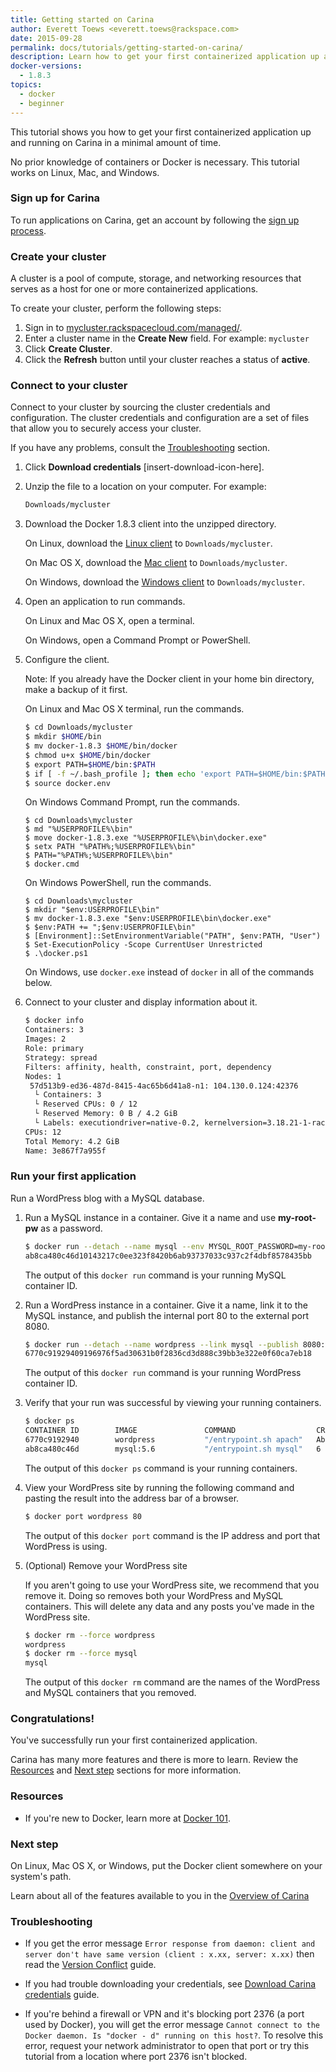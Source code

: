 ```yaml
---
title: Getting started on Carina
author: Everett Toews <everett.toews@rackspace.com>
date: 2015-09-28
permalink: docs/tutorials/getting-started-on-carina/
description: Learn how to get your first containerized application up and running on Carina in a minimal amount of time
docker-versions:
  - 1.8.3
topics:
  - docker
  - beginner
---
```


This tutorial shows you how to get your first containerized application up and running on Carina in a minimal amount of time.

No prior knowledge of containers or Docker is necessary. This tutorial works on Linux, Mac, and Windows.

### Sign up for Carina

To run applications on Carina, get an account by following the [sign up process](https://mycluster.rackspacecloud.com/managed/).

### Create your cluster

A cluster is a pool of compute, storage, and networking resources that serves as a host for one or more containerized applications.

To create your cluster, perform the following steps:

1. Sign in to [mycluster.rackspacecloud.com/managed/](https://mycluster.rackspacecloud.com/managed/).
1. Enter a cluster name in the **Create New** field. For example: `mycluster`
1. Click **Create Cluster**.
1. Click the **Refresh** button until your cluster reaches a status of **active**.

### Connect to your cluster

Connect to your cluster by sourcing the cluster credentials and configuration. The cluster credentials and configuration are a set of files that allow you to securely access your cluster.

If you have any problems, consult the [Troubleshooting](#troubleshooting) section.

1. Click **Download credentials** [insert-download-icon-here].

1. Unzip the file to a location on your computer. For example:

    ```bash
    Downloads/mycluster
    ```

1. Download the Docker 1.8.3 client into the unzipped directory.

    On Linux, download the [Linux client](https://get.docker.com/builds/Linux/x86_64/docker-1.8.3) to `Downloads/mycluster`.

    On Mac OS X, download the [Mac client](https://get.docker.com/builds/Darwin/x86_64/docker-1.8.3) to `Downloads/mycluster`.

    On Windows, download the [Windows client](https://get.docker.com/builds/Windows/x86_64/docker-1.8.3.exe) to `Downloads/mycluster`.

1. Open an application to run commands.

    On Linux and Mac OS X, open a terminal.

    On Windows, open a Command Prompt or PowerShell.

1. Configure the client.

    Note: If you already have the Docker client in your home bin directory, make a backup of it first.

    On Linux and Mac OS X terminal, run the commands.

    ```bash
    $ cd Downloads/mycluster
    $ mkdir $HOME/bin
    $ mv docker-1.8.3 $HOME/bin/docker
    $ chmod u+x $HOME/bin/docker
    $ export PATH=$HOME/bin:$PATH
    $ if [ -f ~/.bash_profile ]; then echo 'export PATH=$HOME/bin:$PATH' >> $HOME/.bash_profile; fi
    $ source docker.env
    ```

    On Windows Command Prompt, run the commands.

    ```
    $ cd Downloads\mycluster
    $ md "%USERPROFILE%\bin"
    $ move docker-1.8.3.exe "%USERPROFILE%\bin\docker.exe"
    $ setx PATH "%PATH%;%USERPROFILE%\bin"
    $ PATH="%PATH%;%USERPROFILE%\bin"
    $ docker.cmd
    ```

    On Windows PowerShell, run the commands.

    ```
    $ cd Downloads\mycluster
    $ mkdir "$env:USERPROFILE\bin"
    $ mv docker-1.8.3.exe "$env:USERPROFILE\bin\docker.exe"
    $ $env:PATH += ";$env:USERPROFILE\bin"
    $ [Environment]::SetEnvironmentVariable("PATH", $env:PATH, "User")
    $ Set-ExecutionPolicy -Scope CurrentUser Unrestricted
    $ .\docker.ps1
    ```

    On Windows, use `docker.exe` instead of `docker` in all of the commands below.

1. Connect to your cluster and display information about it.

    ```bash
    $ docker info
    Containers: 3
    Images: 2
    Role: primary
    Strategy: spread
    Filters: affinity, health, constraint, port, dependency
    Nodes: 1
     57d513b9-ed36-487d-8415-4ac65b6d41a8-n1: 104.130.0.124:42376
      └ Containers: 3
      └ Reserved CPUs: 0 / 12
      └ Reserved Memory: 0 B / 4.2 GiB
      └ Labels: executiondriver=native-0.2, kernelversion=3.18.21-1-rackos, operatingsystem=Debian GNU/Linux 7 (wheezy) (containerized), storagedriver=aufs
    CPUs: 12
    Total Memory: 4.2 GiB
    Name: 3e867f7a955f
    ```

### Run your first application

Run a WordPress blog with a MySQL database.

1. Run a MySQL instance in a container. Give it a name and use **my-root-pw** as a password.

    ```bash
    $ docker run --detach --name mysql --env MYSQL_ROOT_PASSWORD=my-root-pw mysql:5.6
    ab8ca480c46d10143217c0ee323f8420b6ab93737033c937c2f4dbf8578435bb
    ```

    The output of this `docker run` command is your running MySQL container ID.

1. Run a WordPress instance in a container. Give it a name, link it to the MySQL instance, and publish the internal port 80 to the external port 8080.

    ```bash
    $ docker run --detach --name wordpress --link mysql --publish 8080:80 wordpress
    6770c91929409196976f5ad30631b0f2836cd3d888c39bb3e322e0f60ca7eb18
    ```

    The output of this `docker run` command is your running WordPress container ID.

1. Verify that your run was successful by viewing your running containers.

    ```bash
    $ docker ps
    CONTAINER ID        IMAGE               COMMAND                  CREATED              STATUS              PORTS                        NAMES
    6770c9192940        wordpress           "/entrypoint.sh apach"   About a minute ago   Up About a minute   104.130.0.124:8080->80/tcp   57d513b9-ed36-487d-8415-4ac65b6d41a8-n1/wordpress
    ab8ca480c46d        mysql:5.6           "/entrypoint.sh mysql"   6 minutes ago        Up 6 minutes        3306/tcp                     57d513b9-ed36-487d-8415-4ac65b6d41a8-n1/mysql,57d513b9-ed36-487d-8415-4ac65b6d41a8-n1/wordpress/mysql
    ```

    The output of this `docker ps` command is your running containers.

1. View your WordPress site by running the following command and pasting the result into the address bar of a browser.

    ```bash
    $ docker port wordpress 80
    ```

    The output of this `docker port` command is the IP address and port that WordPress is using.

1. (Optional) Remove your WordPress site

    If you aren't going to use your WordPress site, we recommend that you remove it. Doing so removes both your WordPress and MySQL containers. This will delete any data and any posts you've made in the WordPress site.

    ```bash
    $ docker rm --force wordpress
    wordpress
    $ docker rm --force mysql
    mysql
    ```

    The output of this `docker rm` command are the names of the WordPress and MySQL containers that you removed.

### Congratulations!

You've successfully run your first containerized application.

Carina has many more features and there is more to learn. Review the [Resources](#resources) and [Next step](#next-step) sections for more information.

### Resources

* If you're new to Docker, learn more at [Docker 101](/docs/tutorials/002-docker-102).

### Next step

On Linux, Mac OS X, or Windows, put the Docker client somewhere on your system's path.

Learn about all of the features available to you in the [Overview of Carina](/docs/tutorials/overview-of-carina)

### Troubleshooting

* If you get the error message `Error response from daemon: client and server don't have same version (client : x.xx, server: x.xx)` then read the [Version Conflict](/docs/references/version-conflict) guide.

* If you had trouble downloading your credentials, see [Download Carina credentials](/docs/references/carina-credentials/) guide.

* If you're behind a firewall or VPN and it's blocking port 2376 (a port used by Docker), you will get the error message `Cannot connect to the Docker daemon. Is "docker - d" running on this host?`. To resolve this error, request your network administrator to open that port or try this tutorial from a location where port 2376 isn't blocked.
